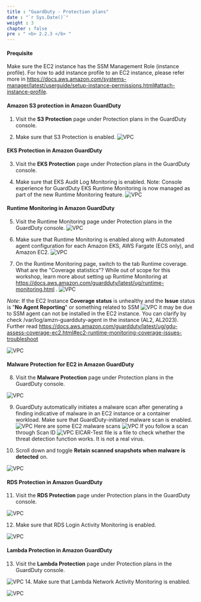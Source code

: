 ```yaml
---
title : "GuardDuty - Protection plans"
date : "`r Sys.Date()`"
weight : 3
chapter : false
pre : " <b> 2.2.3 </b> "
---
```

#### Prequisite
Make sure the EC2 instance has the SSM Management Role (instance profile). For how to add instance profile to an EC2 instance, please refer more in https://docs.aws.amazon.com/systems-manager/latest/userguide/setup-instance-permissions.html#attach-instance-profile.
#### Amazon S3 protection in Amazon GuardDuty

1. Visit the **S3 Protection** page under Protection plans in the GuardDuty console.


2. Make sure that S3 Protection is enabled.
![VPC](/images/2/2.2-Amazon-GuardDuty/2.2.3-GuardDuty-Protection-plans/s2.png)

#### EKS Protection in Amazon GuardDuty
3. Visit the **EKS Protection** page under Protection plans in the GuardDuty console.


4. Make sure that EKS Audit Log Monitoring is enabled. Note: Console experience for GuardDuty EKS Runtime Monitoring is now managed as part of the new Runtime Monitoring feature.
![VPC](/images/2/2.2-Amazon-GuardDuty/2.2.3-GuardDuty-Protection-plans/s4.png)
#### Runtime Monitoring in Amazon GuardDuty

5. Visit the Runtime Monitoring page under Protection plans in the GuardDuty console.
![VPC](/images/2/2.2-Amazon-GuardDuty/2.2.3-GuardDuty-Protection-plans/s5.png)

6. Make sure that Runtime Monitoring is enabled along with Automated agent configuration for each Amazon EKS, AWS Fargate (ECS only), and Amazon EC2.
![VPC](/images/2/2.2-Amazon-GuardDuty/2.2.3-GuardDuty-Protection-plans/s6.png)


7. On the Runtime Monitoring page, switch to the tab Runtime coverage. What are the "Coverage statistics"? While out of scope for this workshop, learn more about setting up Runtime Monitoring at https://docs.aws.amazon.com/guardduty/latest/ug/runtime-monitoring.html .
![VPC](/images/2/2.2-Amazon-GuardDuty/2.2.3-GuardDuty-Protection-plans/s7a.png)

*Note*: If the EC2 Instance **Coverage status** is unhealthy and the **Issue** status is "**No Agent Reporting**" or something related to SSM
![VPC](/images/2/2.2-Amazon-GuardDuty/2.2.3-GuardDuty-Protection-plans/errorSSM.png)
it may be due to SSM agent can not be installed in the EC2 instance. You can clarify by check /var/log/amzn-guardduty-agent in the instance (AL2, AL2023). Further read https://docs.aws.amazon.com/guardduty/latest/ug/gdu-assess-coverage-ec2.html#ec2-runtime-monitoring-coverage-issues-troubleshoot

![VPC](/images/2/2.2-Amazon-GuardDuty/2.2.3-GuardDuty-Protection-plans/s7b.png)

#### Malware Protection for EC2 in Amazon GuardDuty

8. Visit the **Malware Protection** page under Protection plans in the GuardDuty console.

![VPC](/images/2/2.2-Amazon-GuardDuty/2.2.3-GuardDuty-Protection-plans/s8.png)

9. GuardDuty automatically initiates a malware scan after generating a finding indicative of malware in an EC2 instance or a container workload. Make sure that GuardDuty-initiated malware scan is enabled.
![VPC](/images/2/2.2-Amazon-GuardDuty/2.2.3-GuardDuty-Protection-plans/s9.png)
Here are some EC2 malware scans
![VPC](/images/2/2.2-Amazon-GuardDuty/2.2.3-GuardDuty-Protection-plans/s9b.png)
If you follow a scan through Scan ID
![VPC](/images/2/2.2-Amazon-GuardDuty/2.2.3-GuardDuty-Protection-plans/s9c.png)
EICAR-Test file is a file to check whether the threat detection function works. It is not a real virus.

10. Scroll down and toggle **Retain scanned snapshots when malware is detected** on.

![VPC](/images/2/2.2-Amazon-GuardDuty/2.2.3-GuardDuty-Protection-plans/s10.png)
#### RDS Protection in Amazon GuardDuty

11. Visit the **RDS Protection** page under Protection plans in the GuardDuty console.

![VPC](/images/2/2.2-Amazon-GuardDuty/2.2.3-GuardDuty-Protection-plans/s11.png)

12. Make sure that RDS Login Activity Monitoring is enabled.


![VPC](/images/2/2.2-Amazon-GuardDuty/2.2.3-GuardDuty-Protection-plans/s12.png)
#### Lambda Protection in Amazon GuardDuty
13. Visit the **Lambda Protection** page under Protection plans in the GuardDuty console.

![VPC](/images/2/2.2-Amazon-GuardDuty/2.2.3-GuardDuty-Protection-plans/s13.png)
14. Make sure that Lambda Network Activity Monitoring is enabled.

![VPC](/images/2/2.2-Amazon-GuardDuty/2.2.3-GuardDuty-Protection-plans/s14.png)